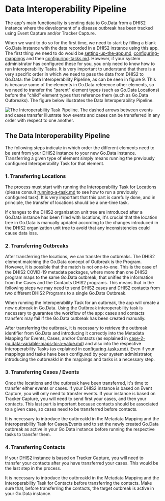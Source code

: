 # Data Interoperability Pipeline

The app's main functionality is sending data to Go.Data from a DHIS2 instance where the development of a disease outbreak has been tracked using Event Capture and/or Tracker Capture.

When we want to do so for the first time, we need to start by filling a blank Go.Data instance with the data recorded in a DHIS2 instance using this app. The first thing we need to do would be [setting-up-the-app.md](../getting-started/setting-up-the-app.md "mention"), [configuring-mappings](../metadata-mappings/configuring-mappings/ "mention") and then [configuring-tasks.md](../interoperability-tasks/configuring-tasks.md "mention"). However, if your system administrator has configured these for you, you only need to know how to run Interoperability Tasks. It is very important to understand that there is a very specific order in which we need to pass the data from DHIS2 to Go.Data: the Data Interoperability Pipeline, as can be seen in figure 9. This is because some of the elements in Go.Data reference other elements, so we need to transfer the "parent" element types (such as Go.Data Locations) before the "child" element types that reference them (such as Go.Data Outbreaks). The figure below illustrates the Data Interoperability Pipeline.

![The Interoperability Task Pipeline. The dashed arrows between events and cases transfer illustrate how events and cases can be transferred in any order with respect to one another.](https://user-images.githubusercontent.com/91990504/174290565-868016e8-d9b1-485e-8c7c-68cba17bf695.png)

## The Data Interoperability Pipeline

The following steps indicate in which order the different elements need to be sent from your DHIS2 instance to your new Go.Data instance. Transferring a given type of element simply means running the previously configured Interoperability Task for that element.&#x20;

### 1. Transferring Locations

The process must start with running the Interoperability Task for Locations (please consult [running-a-task.md](../interoperability-tasks/running-a-task.md "mention") to see how to run a previously configured task). It is very important that this part is carefully done, and in principle, the transfer of locations should be a one-time task.

If changes to the DHIS2 organization unit tree are introduced after a Go.Data instance has been filled with locations, it's crucial that the location tree in Go.Data is manually updated according to the changes introduced in the DHIS2 organization unit tree to avoid that any inconsistencies could cause data loss.

### 2. Transferring Outbreaks

After transferring the locations, we can transfer the outbreaks. The DHIS2 element matching the Go.Data concept of Outbreak is the Program. However, it is possible that the match is not one-to-one. This is the case of the DHIS2 COVID-19 metadata packages, where more than one DHIS2 program maps to the same Go.Data outbreak, that unifies the information from the Cases and the Contacts DHIS2 programs. This means that in the following steps we may need to send DHIS2 cases and DHIS2 contacts from two different DHIS2 Programs to a single Go.Data Outbreak.

When running the Interoperability Task for an outbreak, the app will create a new outbreak in Go.Data. Using the Outbreak interoperability task is necessary to guarantee the workflow of the app: cases and contacts transfers may fail if the Go.Data outbreak has been created manually.

After transferring the outbreak, it is necessary to retrieve the outbreak identifier from Go.Data and introducing it correctly into the Metadata Mapping for Events, Cases, and/or Contacts (as explained in [case-2-go.data-variable-maps-to-a-value.md](../filling-a-mapping/case-2-go.data-variable-maps-to-a-value.md "mention")) and also into the respective Interoperability Tasks (as explained in [configuring-tasks.md](../interoperability-tasks/configuring-tasks.md "mention")). Even if your mappings and tasks have been configured by your system administrator, introducing the outbreakId in the mappings and tasks is a necessary step.&#x20;

### 3. Transferring Cases / Events

Once the locations and the outbreak have been transferred, it's time to transfer either events or cases. If your DHIS2 instance is based on Event Capture, you will only need to transfer events. If your instance is based on Tracker Capture, you will need to send first your cases, and then your contacts. This last part is important because contacts should be associated to a given case, so cases need to be transferred before contacts.&#x20;

It is necessary to introduce the outbreakId in the Metadata Mapping and the Interoperability Task for Cases/Events and to set the newly created Go.Data outbreak as active in your Go.Data instance before running the respective tasks to transfer them.&#x20;

### 4. Transferring Contacts

If your DHIS2 instance is based on Tracker Capture, you will need to transfer your contacts after you have transferred your cases. This would be the last step in the process.&#x20;

It is necessary to introduce the outbreakId in the Metadata Mapping and the Interoperability Task for Contacts before transferring the contacts. Make sure that, before transferring the contacts, the target outbreak is active in your Go.Data instance.

